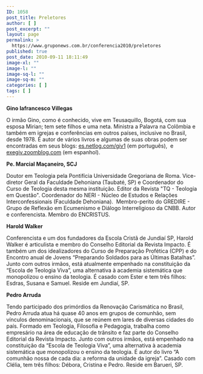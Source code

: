 ```yaml
---
ID: 1058
post_title: Preletores
author: [ ]
post_excerpt: ""
layout: page
permalink: >
  https://www.gruponews.com.br/conferencia2010/preletores
published: true
post_date: 2010-09-11 18:11:49
image-xl: ""
image-l: ""
image-sq-l: ""
image-sq-m: ""
categories: [ ]
tags: [ ]
---
```

<strong>Gino Iafrancesco Villegas </strong>

O irmão Gino, como é conhecido, vive em Teusaquillo, Bogotá, com sua esposa Mirian; tem sete filhos e uma neta. Ministra a Palavra na Colômbia e também em igrejas e conferências em outros países, inclusive no Brasil, desde 1978. É autor de vários livros e algumas de suas obras podem ser encontradas em seus blogs: <a href="http://es.netlog.com/giv1">es.netlog.com/giv1</a> (em português),  e <a href="http://exegiv.zoomblog.com/">exegiv.zoomblog.com</a> (em espanhol).

<strong>Pe. Marcial Maçaneiro, SCJ</strong>

Doutor em Teologia pela Pontifícia Universidade Gregoriana de Roma. Vice-diretor Geral da Faculdade Dehoniana (Taubaté, SP) e Coordenador do Curso de Teologia desta mesma instituição. Editor da Revista "TQ - Teologia em Questão". Coordenador do NERI - Núcleo de Estudos e Relações Interconfessionais (Faculdade Dehoniana).  Membro-perito do GREDIRE - Grupo de Reflexão em Ecumenismo e Diálogo Interreligioso da CNBB. Autor e conferencista. Membro do ENCRISTUS.

<strong>Harold Walker</strong>

Conferencista e um dos fundadores da Escola Cristã de Jundiaí SP, Harold Walker é articulista e membro do Conselho Editorial da Revista Impacto. É também um dos idealizadores do Curso de Preparação Profética (CPP) e do Encontro anual de Jovens “Preparando Soldados para as Últimas Batalhas”. Junto com outros irmãos, está atualmente empenhado na constituição da “Escola de Teologia Viva”, uma alternativa à academia sistemática que monopolizou o ensino da teologia. É casado com Ester e tem três filhos: Esdras, Susana e Samuel. Reside em Jundiaí, SP.

<strong>Pedro Arruda</strong>

Tendo participado dos primórdios da Renovação Carismática no Brasil, Pedro Arruda atua há quase 40 anos em grupos de comunhão, sem vínculos denominacionais, que se reúnem em lares de diversas cidades do país. Formado em Teologia, Filosofia e Pedagogia, trabalha como empresário na área de educação de trânsito e faz parte do Conselho Editorial da Revista Impacto. Junto com outros irmãos, está empenhado na constituição da “Escola de Teologia Viva”, uma alternativa à academia sistemática que monopolizou o ensino da teologia. É autor do livro “A comunhão nossa de cada dia: a reforma da unidade da igreja”. Casado com Clélia, tem três filhos: Débora, Cristina e Pedro. Reside em Barueri, SP.